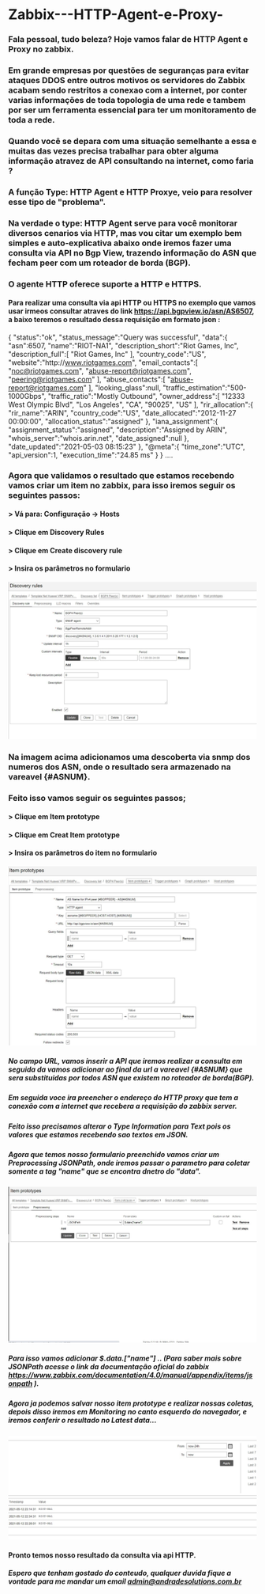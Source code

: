 # Zabbix---HTTP-Agent-e-Proxy-

### Fala pessoal, tudo beleza? Hoje vamos falar de HTTP Agent e Proxy no zabbix.
### Em grande empresas por questões de seguranças para evitar ataques DDOS entre outros motivos os servidores do Zabbix acabam sendo restritos a conexao com a internet, por conter varias informações de toda topologia de uma rede e tambem por ser um ferramenta essencial para ter um monitoramento de toda a rede.
### Quando você se depara com uma situação semelhante a essa e muitas das vezes precisa trabalhar para obter alguma informação atravez de API consultando na internet, como faria ?
### A função Type: HTTP Agent e HTTP Proxye, veio para resolver esse tipo de "problema". 
### Na verdade o type: HTTP Agent serve para você monitorar diversos cenarios via HTTP, mas vou citar um exemplo bem simples e auto-explicativa abaixo onde iremos fazer uma  consulta via API no Bgp View, trazendo informação do ASN que fecham peer com um roteador de borda (BGP).
### O agente HTTP oferece suporte a HTTP e HTTPS.

#### Para realizar uma consulta via api HTTP ou HTTPS no exemplo que vamos usar irmeos consultar atraves do link https://api.bgpview.io/asn/AS6507, a baixo teremos o resultado dessa requisição em formato json :

{
   "status":"ok",
   "status_message":"Query was successful",
   "data":{
      "asn":6507,
      "name":"RIOT-NA1",
      "description_short":"Riot Games, Inc",
      "description_full":[
         "Riot Games, Inc"
      ],
      "country_code":"US",
      "website":"http:\/\/www.riotgames.com",
      "email_contacts":[
         "noc@riotgames.com",
         "abuse-report@riotgames.com",
         "peering@riotgames.com"
      ],
      "abuse_contacts":[
         "abuse-report@riotgames.com"
      ],
      "looking_glass":null,
      "traffic_estimation":"500-1000Gbps",
      "traffic_ratio":"Mostly Outbound",
      "owner_address":[
         "12333 West Olympic Blvd",
         "Los Angeles",
         "CA",
         "90025",
         "US"
      ],
      "rir_allocation":{
         "rir_name":"ARIN",
         "country_code":"US",
         "date_allocated":"2012-11-27 00:00:00",
         "allocation_status":"assigned"
      },
      "iana_assignment":{
         "assignment_status":"assigned",
         "description":"Assigned by ARIN",
         "whois_server":"whois.arin.net",
         "date_assigned":null
      },
      "date_updated":"2021-05-03 08:15:23"
   },
   "@meta":{
      "time_zone":"UTC",
      "api_version":1,
      "execution_time":"24.85 ms"
   }
}
....


### Agora que validamos o resultado que estamos recebendo vamos criar um item no zabbix, para isso iremos seguir os seguintes passos:


#### > Vá para: Configuração → Hosts
#### > Clique em Discovery Rules
#### > Clique em Create discovery rule
#### > Insira os parâmetros no formulario

![Discovery rule](https://github.com/matheusandrades/Zabbix---HTTP-Agent-e-Proxy-/blob/main/discovery.jpg)

### Na imagem acima adicionamos uma descoberta via snmp dos numeros dos ASN, onde o resultado sera armazenado na vareavel {#ASNUM}.

### Feito isso vamos seguir os seguintes passos;

#### > Clique em Item prototype 
#### > Clique em Creat Item prototype
#### > Insira os parâmetros do item no formulario

![Item](https://github.com/matheusandrades/Zabbix---HTTP-Agent-e-Proxy-/blob/main/item.jpg)

##### No campo URL, vamos inserir a API que iremos realizar a consulta em seguida da vamos adicionar ao final da url a vareavel {#ASNUM} que sera substituidas por todos ASN que existem no roteador de borda(BGP).
##### Em seguida voce ira preencher o endereço do HTTP proxy que tem a conexão com a internet que recebera a requisição do zabbix server.
##### Feito isso precisamos alterar o Type Information para Text pois os valores que estamos recebendo sao textos em JSON.

##### Agora que temos nosso formulario preenchido vamos criar um Preprocessing JSONPath, onde iremos passar o parametro para coletar somente a tag "name" que se encontra dnetro do "data".

![JSONPath](https://github.com/matheusandrades/Zabbix---HTTP-Agent-e-Proxy-/blob/main/jsonpath.jpg)

##### Para isso vamos adicionar $.data.["name"]   .. (Para saber mais sobre JSONPath acesse o link da documentação oficial do zabbix https://www.zabbix.com/documentation/4.0/manual/appendix/items/jsonpath ).
##### Agora ja podemos salvar nosso item prototype e realizar nossas coletas, depois disso iremos em Monitoring no canto esquerdo do navegador, e iremos conferir o resultado no Latest data...

![JSONPath](https://github.com/matheusandrades/Zabbix---HTTP-Agent-e-Proxy-/blob/main/resultado.jpg)



#### Pronto temos nosso resultado da consulta via api HTTP.

##### Espero que tenham gostado do conteudo, qualquer duvida fique a vontade para me mandar um email admin@andradesolutions.com.br











